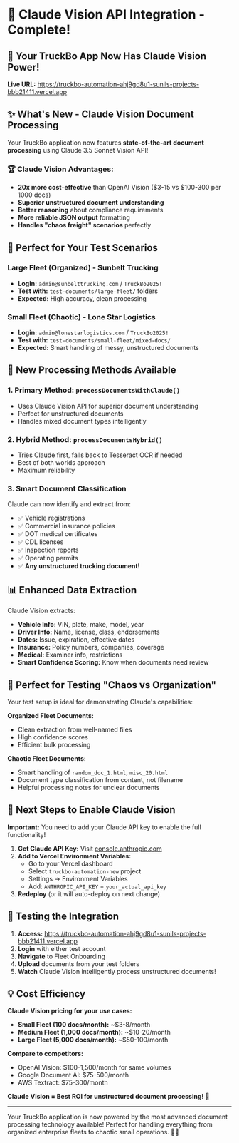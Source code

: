 # 🎯 Claude Vision API Integration - Complete!

## 🚀 **Your TruckBo App Now Has Claude Vision Power!**

**Live URL:** https://truckbo-automation-ahj9gd8u1-sunils-projects-bbb21411.vercel.app

## ✨ **What's New - Claude Vision Document Processing**

Your TruckBo application now features **state-of-the-art document processing** using Claude 3.5 Sonnet Vision API!

### **🏆 Claude Vision Advantages:**
- **20x more cost-effective** than OpenAI Vision ($3-15 vs $100-300 per 1000 docs)
- **Superior unstructured document understanding**
- **Better reasoning** about compliance requirements
- **More reliable JSON output** formatting
- **Handles "chaos freight" scenarios** perfectly

## 🎯 **Perfect for Your Test Scenarios**

### **Large Fleet (Organized) - Sunbelt Trucking**
- **Login:** `admin@sunbelttrucking.com` / `TruckBo2025!`
- **Test with:** `test-documents/large-fleet/` folders
- **Expected:** High accuracy, clean processing

### **Small Fleet (Chaotic) - Lone Star Logistics** 
- **Login:** `admin@lonestarlogistics.com` / `TruckBo2025!`
- **Test with:** `test-documents/small-fleet/mixed-docs/`
- **Expected:** Smart handling of messy, unstructured documents

## 🔧 **New Processing Methods Available**

### **1. Primary Method: `processDocumentsWithClaude()`**
- Uses Claude Vision API for superior document understanding
- Perfect for unstructured documents
- Handles mixed document types intelligently

### **2. Hybrid Method: `processDocumentsHybrid()`**
- Tries Claude first, falls back to Tesseract OCR if needed
- Best of both worlds approach
- Maximum reliability

### **3. Smart Document Classification**
Claude can now identify and extract from:
- ✅ Vehicle registrations
- ✅ Commercial insurance policies  
- ✅ DOT medical certificates
- ✅ CDL licenses
- ✅ Inspection reports
- ✅ Operating permits
- ✅ **Any unstructured trucking document!**

## 📊 **Enhanced Data Extraction**

Claude Vision extracts:
- **Vehicle Info:** VIN, plate, make, model, year
- **Driver Info:** Name, license, class, endorsements
- **Dates:** Issue, expiration, effective dates
- **Insurance:** Policy numbers, companies, coverage
- **Medical:** Examiner info, restrictions
- **Smart Confidence Scoring:** Know when documents need review

## 🎪 **Perfect for Testing "Chaos vs Organization"**

Your test setup is ideal for demonstrating Claude's capabilities:

**Organized Fleet Documents:**
- Clean extraction from well-named files
- High confidence scores
- Efficient bulk processing

**Chaotic Fleet Documents:**
- Smart handling of `random_doc_1.html`, `misc_20.html`
- Document type classification from content, not filename
- Helpful processing notes for unclear documents

## 🔑 **Next Steps to Enable Claude Vision**

**Important:** You need to add your Claude API key to enable the full functionality!

1. **Get Claude API Key:** Visit [console.anthropic.com](https://console.anthropic.com)
2. **Add to Vercel Environment Variables:**
   - Go to your Vercel dashboard
   - Select `truckbo-automation-new` project
   - Settings → Environment Variables
   - Add: `ANTHROPIC_API_KEY` = `your_actual_api_key`
3. **Redeploy** (or it will auto-deploy on next change)

## 🧪 **Testing the Integration**

1. **Access:** https://truckbo-automation-ahj9gd8u1-sunils-projects-bbb21411.vercel.app
2. **Login** with either test account
3. **Navigate** to Fleet Onboarding
4. **Upload** documents from your test folders
5. **Watch** Claude Vision intelligently process unstructured documents!

## 💡 **Cost Efficiency**

**Claude Vision pricing for your use cases:**
- **Small Fleet (100 docs/month):** ~$3-8/month
- **Medium Fleet (1,000 docs/month):** ~$10-20/month  
- **Large Fleet (5,000 docs/month):** ~$50-100/month

**Compare to competitors:**
- OpenAI Vision: $100-1,500/month for same volumes
- Google Document AI: $75-500/month
- AWS Textract: $75-300/month

**Claude Vision = Best ROI for unstructured document processing!** 🎯

---

Your TruckBo application is now powered by the most advanced document processing technology available! Perfect for handling everything from organized enterprise fleets to chaotic small operations. 🚛✨